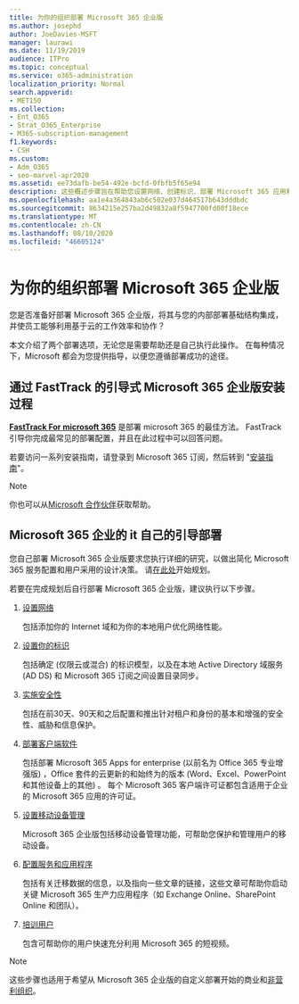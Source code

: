 ```yaml
---
title: 为你的组织部署 Microsoft 365 企业版
ms.author: josephd
author: JoeDavies-MSFT
manager: laurawi
ms.date: 11/19/2019
audience: ITPro
ms.topic: conceptual
ms.service: o365-administration
localization_priority: Normal
search.appverid:
- MET150
ms.collection:
- Ent_O365
- Strat_O365_Enterprise
- M365-subscription-management
f1.keywords:
- CSH
ms.custom:
- Adm_O365
- seo-marvel-apr2020
ms.assetid: ee73dafb-be54-492e-bcfd-0fbfb5f65e94
description: 这些概述步骤旨在帮助您设置网络、创建标识、部署 Microsoft 365 应用和迁移数据。
ms.openlocfilehash: aa1e4a364843ab6c502e037d464517b643dddbdc
ms.sourcegitcommit: 8634215e257ba2d49832a8f5947700fd00f18ece
ms.translationtype: MT
ms.contentlocale: zh-CN
ms.lasthandoff: 08/10/2020
ms.locfileid: "46605124"
---
```

# <a name="deploy-microsoft-365-enterprise-for-your-organization"></a>为你的组织部署 Microsoft 365 企业版

您是否准备好部署 Microsoft 365 企业版，将其与您的内部部署基础结构集成，并使员工能够利用基于云的工作效率和协作？

本文介绍了两个部署选项，无论您是需要帮助还是自己执行此操作。 在每种情况下，Microsoft 都会为您提供指导，以便您遵循部署成功的途径。

## <a name="guided-microsoft-365-enterprise-setup-process-with-fasttrack"></a>通过 FastTrack 的引导式 Microsoft 365 企业版安装过程

**[FastTrack For microsoft 365](https://www.microsoft.com/fasttrack/microsoft-365)** 是部署 microsoft 365 的最佳方法。 FastTrack 引导你完成最常见的部署配置，并且在此过程中可以回答问题。 

若要访问一系列安装指南，请登录到 Microsoft 365 订阅，然后转到 "[安装指南](https://aka.ms/o365fasttrack)"。

>[!Note]
>你也可以从[Microsoft 合作伙伴](https://www.microsoft.com/solution-providers/home)获取帮助。
>

## <a name="do-it-yourself-guided-deployment-of-microsoft-365-enterprise"></a>Microsoft 365 企业的 it 自己的引导部署

您自己部署 Microsoft 365 企业版要求您执行详细的研究，以做出简化 Microsoft 365 服务配置和用户采用的设计决策。 请[在此处](get-your-organization-ready-for-office-365.md)开始规划。

若要在完成规划后自行部署 Microsoft 365 企业版，建议执行以下步骤。

1. [设置网络](set-up-network-for-office-365.md)

   包括添加你的 Internet 域和为你的本地用户优化网络性能。
 
2. [设置你的标识](protect-your-global-administrator-accounts.md)

   包括确定 (仅限云或混合) 的标识模型，以及在本地 Active Directory 域服务 (AD DS) 和 Microsoft 365 订阅之间设置目录同步。

3. [实施安全性](https://docs.microsoft.com/office365/securitycompliance/security-roadmap)

   包括在前30天、90天和之后配置和推出针对租户和身份的基本和增强的安全性、威胁和信息保护。
 
4. [部署客户端软件](https://docs.microsoft.com/DeployOffice/deployment-guide-microsoft-365-apps)

   包括部署 Microsoft 365 Apps for enterprise (以前名为 Office 365 专业增强版) ，Office 套件的云更新的和始终为的版本 (Word、Excel、PowerPoint 和其他设备上的其他) 。 每个 Microsoft 365 客户端许可证都包含适用于企业的 Microsoft 365 应用的许可证。
 
5. [设置移动设备管理](https://support.office.com/article/set-up-mobile-device-management-mdm-in-office-365-dd892318-bc44-4eb1-af00-9db5430be3cd)

   Microsoft 365 企业版包括移动设备管理功能，可帮助您保护和管理用户的移动设备。
 
6. [配置服务和应用程序](configure-services-and-applications.md)

   包括有关迁移数据的信息，以及指向一些文章的链接，这些文章可帮助你启动关键 Microsoft 365 生产力应用程序（如 Exchange Online、SharePoint Online 和团队）。
 
7. [培训用户](https://docs.microsoft.com/office365/admin/admin-overview/get-started-with-office-365#training-resources-for-your-users)

   包含可帮助你的用户快速充分利用 Microsoft 365 的短视频。
 

>[!Note]
>这些步骤也适用于希望从 Microsoft 365 企业版的自定义部署开始的商业和[非营利组织](https://go.microsoft.com/fwlink/?LinkId=627221)。 
>
